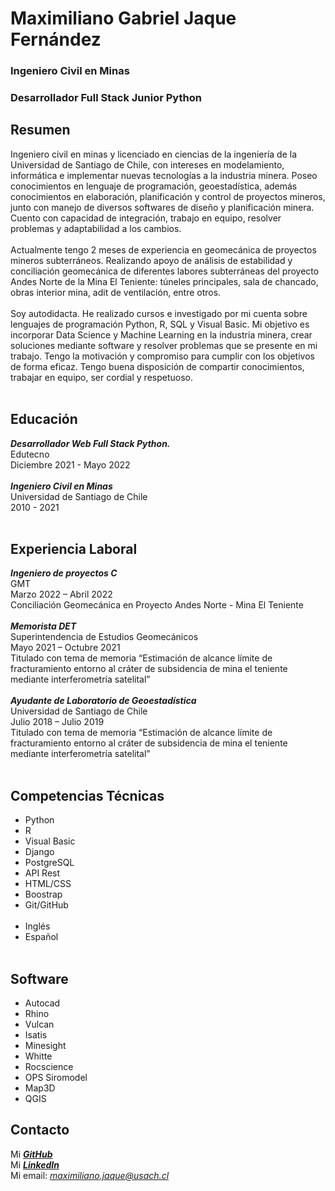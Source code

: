 # Maximiliano Gabriel Jaque Fernández
### Ingeniero Civil en Minas<br>
### Desarrollador Full Stack Junior Python<br>

## Resumen
Ingeniero civil en minas y licenciado en ciencias de la ingeniería de la Universidad de Santiago de Chile, con intereses en modelamiento, informática e implementar nuevas tecnologías a la industria minera. Poseo conocimientos en lenguaje de programación, geoestadística, además conocimientos en elaboración, planificación y control de proyectos mineros, junto con manejo de diversos softwares de diseño y planificación minera. Cuento con capacidad de integración, trabajo en equipo, resolver problemas y adaptabilidad a los cambios.<br><br>
Actualmente tengo 2 meses de experiencia en geomecánica de proyectos mineros subterráneos. Realizando apoyo de análisis de estabilidad y conciliación geomecánica de diferentes labores subterráneas del proyecto Andes Norte de la Mina El Teniente: túneles principales, sala de chancado, obras interior mina, adit de ventilación, entre otros.<br><br>
Soy autodidacta. He realizado cursos e investigado por mi cuenta sobre lenguajes de programación Python, R, SQL y Visual Basic. Mi objetivo es incorporar Data Science y Machine Learning en la industria minera, crear soluciones mediante software y resolver problemas que se presente en mi trabajo. Tengo la motivación y compromiso para cumplir con los objetivos de forma eficaz. Tengo buena disposición de compartir conocimientos, trabajar en equipo, ser cordial y respetuoso.<br><br>

## Educación
***Desarrollador Web Full Stack Python.***<br>
Edutecno<br>
Diciembre 2021 - Mayo 2022 <br><br>
***Ingeniero Civil en Minas***<br>
Universidad de Santiago de Chile<br>
2010 - 2021<br><br>

## Experiencia Laboral
***Ingeniero de proyectos C***<br>
GMT<br>
Marzo 2022 – Abril 2022<br>
Conciliación Geomecánica en Proyecto Andes Norte - Mina El Teniente<br><br>
***Memorista DET***<br>
Superintendencia de Estudios Geomecánicos<br>
Mayo 2021 – Octubre 2021<br>
Titulado con tema de memoria “Estimación de alcance límite de fracturamiento entorno al cráter de subsidencia de mina el teniente mediante interferometría satelital”<br><br>
***Ayudante de Laboratorio de Geoestadística***<br>
Universidad de Santiago de Chile<br>
Julio 2018 – Julio 2019<br>
Titulado con tema de memoria “Estimación de alcance límite de fracturamiento entorno al cráter de subsidencia de mina el teniente mediante interferometría satelital”<br><br>

## Competencias Técnicas
- Python<br>
- R<br>
- Visual Basic<br>
- Django<br>
- PostgreSQL<br>
- API Rest<br>
- HTML/CSS<br>
- Boostrap<br>
- Git/GitHub <br><br>
- Inglés<br>
- Español<br><br>

## Software
- Autocad<br>
- Rhino<br>
- Vulcan<br>
- Isatis<br>
- Minesight<br>
- Whitte<br>
- Rocscience<br>
- OPS Siromodel<br>
- Map3D<br>
- QGIS<br>

## Contacto
Mi [***GitHub***](https://github.com/maxijaque)<br>
Mi [***LinkedIn***](https://www.linkedin.com/in/maximilianojaque/)<br>
Mi email: *maximiliano.jaque@usach.cl*<br><br>




<!--
**maxijaque/maxijaque** is a ✨ _special_ ✨ repository because its `README.md` (this file) appears on your GitHub profile.

Here are some ideas to get you started:

- 🔭 I’m currently working on ...
- 🌱 I’m currently learning ...
- 👯 I’m looking to collaborate on ...
- 🤔 I’m looking for help with ...
- 💬 Ask me about ...
- 📫 How to reach me: ...
- 😄 Pronouns: ...
- ⚡ Fun fact: ...
-->
